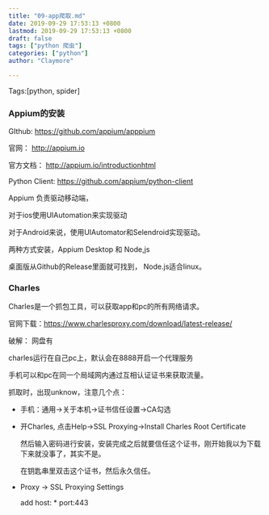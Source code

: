 ```yaml
---
title: "09-app爬取.md"
date: 2019-09-29 17:53:13 +0800
lastmod: 2019-09-29 17:53:13 +0800
draft: false
tags: ["python 爬虫"]
categories: ["python"]
author: "Claymore"

---
```

Tags:[python, spider]

### Appium的安装

GIthub: https://github.com/appium/apppium

官网： http://appium.io

官方文档： http://appium.io/introductionhtml

Python Client: https://github.com/appium/python-client



Appium 负责驱动移动端，

对于ios使用UIAutomation来实现驱动

对于Android来说，使用UIAutomator和Selendroid实现驱动。



两种方式安装，Appium Desktop 和 Node,js

桌面版从Github的Release里面就可找到， Node.js适合linux。



### Charles

Charles是一个抓包工具，可以获取app和pc的所有网络请求。

官网下载：https://www.charlesproxy.com/download/latest-release/

破解： 网盘有



charles运行在自己pc上，默认会在8888开启一个代理服务

手机可以和pc在同一个局域网内通过互相认证证书来获取流量。



抓取时，出现unknow，注意几个点：

* 手机：通用->关于本机->证书信任设置->CA勾选

* 开Charles, 点击Help->SSL Proxying->Install Charles Root Certificate

  然后输入密码进行安装，安装完成之后就要信任这个证书，刚开始我以为下载下来就没事了，其实不是。

  在钥匙串里双击这个证书，然后永久信任。

* Proxy -> SSL Proxying Settings 

  add host: * port:443